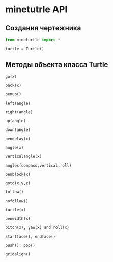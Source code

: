 # minetutrle API

## Создания чертежника

```Python
from mineturtle import *

turtle = Turtle()
```

## Методы объекта класса Turtle

`go(x)`

`back(x)`

`penup()`

`left(angle)`

`right(angle)`

`up(angle)`

`down(angle)`

`pendelay(x)`

`angle(x)`

`verticalangle(x)`

`angles(compass,vertical,roll)`

`penblock(x)`

`goto(x,y,z)`

`follow()`

`nofollow()`

`turtle(x)`

`penwidth(x)`

`pitch(x), yaw(x) and roll(x)`

`startface(), endface()`

`push(), pop()`

`gridalign()`
